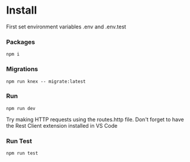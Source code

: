 # Install

First set environment variables .env and .env.test

### Packages

```npm i```


### Migrations

```npm run knex -- migrate:latest```


### Run

```npm run dev```

Try making HTTP requests using the routes.http file. Don't forget to have the Rest Client extension installed in VS Code


### Run Test

```npm run test```
